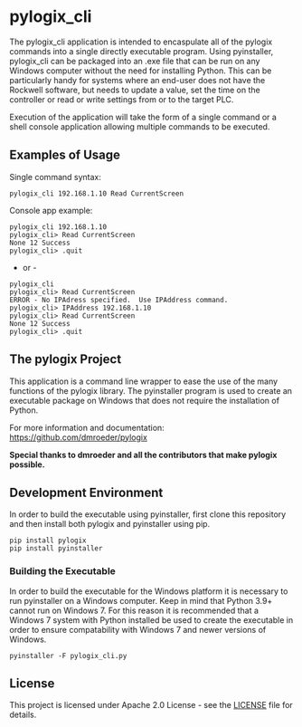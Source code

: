 # pylogix_cli

The pylogix_cli application is intended to encaspulate all of the pylogix commands into a single directly executable program.  Using pyinstaller, pylogix_cli can be packaged into an .exe file that can be run on any Windows computer without the need for installing Python.  This can be particularly
handy for systems where an end-user does not have the Rockwell software, but needs to update a value, set the time on the controller or read or write settings from or to the target PLC.

Execution of the application will take the form of a single command or a shell console application allowing multiple commands to be executed.

## Examples of Usage
Single command syntax:
```
pylogix_cli 192.168.1.10 Read CurrentScreen
```

Console app example:
```
pylogix_cli 192.168.1.10
pylogix_cli> Read CurrentScreen
None 12 Success
pylogix_cli> .quit
```

- or -
```
pylogix_cli
pylogix_cli> Read CurrentScreen
ERROR - No IPAdress specified.  Use IPAddress command.
pylogix_cli> IPAddress 192.168.1.10
pylogix_cli> Read CurrentScreen
None 12 Success
pylogix_cli> .quit
```

## The pylogix Project
This application is a command line wrapper to ease the use of the many functions of the pylogix library.  The pyinstaller program is used to create an executable package on Windows that does not require the installation of Python.

For more information and documentation:
https://github.com/dmroeder/pylogix

**Special thanks to dmroeder and all the contributors that make pylogix possible.**

## Development Environment
In order to build the executable using pyinstaller, first clone this repository and then install both pylogix and pyinstaller using pip.

```
pip install pylogix
pip install pyinstaller
```

### Building the Executable
In order to build the executable for the Windows platform it is necessary to run pyinstaller on a Windows computer.  Keep in mind that Python 3.9+ cannot run on Windows 7.  For this reason it is recommended that a Windows 7 system with Python installed be used to create the executable in order to ensure compatability with Windows 7 and newer versions of Windows.
 
```
pyinstaller -F pylogix_cli.py
```

## License

This project is licensed under Apache 2.0 License - see the [LICENSE](LICENSE.txt) file for details.

